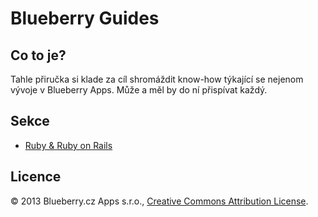 # Blueberry Guides

## Co to je?

Tahle přiručka si klade za cíl shromáždit know-how týkající se nejenom
vývoje v Blueberry Apps. Může a měl by do ní přispívat každý.


## Sekce

* [Ruby & Ruby on Rails](ruby-development.md)


## Licence

© 2013 Blueberry.cz Apps s.r.o., [Creative Commons Attribution 
License](http://creativecommons.org/licenses/by/3.0/).
